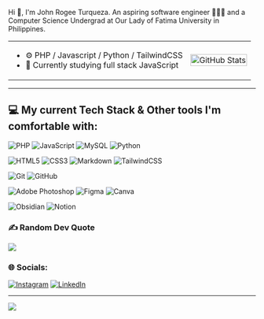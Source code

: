 Hi 👋, I'm John Rogee Turqueza. An aspiring software engineer 🧑🏻‍💻 and a Computer Science Undergrad at Our Lady of Fatima University in Philippines.

<table align="center">
  <tr>
    <td>
      <ul>
        <li>⚙️ PHP / Javascript / Python / TailwindCSS</li>
        <li>🌱 Currently studying full stack JavaScript</li>
      </ul>
    </td>
    <td>
      <picture>
        <source media="(prefers-color-scheme: dark)" srcset="https://github-readme-stats.vercel.app/api?username=jrogeet&theme=ayu-mirage&hide_border=false&include_all_commits=true&count_private=true">
        <img width="100%" src="https://github-readme-stats.vercel.app/api?username=jrogeet&theme=ayu-mirage&hide_border=false&include_all_commits=true&count_private=true" alt="GitHub Stats">
      </picture>
    </td>
  </tr>
</table>



---

## 💻 My current Tech Stack & Other tools I'm comfortable with:
![PHP](https://img.shields.io/badge/PHP-%23777BB4.svg?style=flat-square&logo=php&logoColor=white) 
![JavaScript](https://img.shields.io/badge/Javascript-%23323330.svg?style=flat-square&logo=javascript&logoColor=%23F7DF1E) 
![MySQL](https://img.shields.io/badge/MySQL-4479A1.svg?style=flat-square&logo=mysql&logoColor=white) 
![Python](https://img.shields.io/badge/Python-3670A0?style=flat-square&logo=python&logoColor=ffdd54) 

![HTML5](https://img.shields.io/badge/HTML5-%23E34F26.svg?style=flat-square&logo=html5&logoColor=white) 
![CSS3](https://img.shields.io/badge/CSS3-%231572B6.svg?style=flat-square&logo=css3&logoColor=white) 
![Markdown](https://img.shields.io/badge/Markdown-%23000000.svg?style=flat-square&logo=markdown&logoColor=white) 
![TailwindCSS](https://img.shields.io/badge/TailwindCSS-%2338B2AC.svg?style=flat-square&logo=tailwind-css&logoColor=white) 

![Git](https://img.shields.io/badge/Git-%23F05033.svg?style=flat-square&logo=git&logoColor=white) 
![GitHub](https://img.shields.io/badge/Github-%23121011.svg?style=flat-square&logo=github&logoColor=white) 

![Adobe Photoshop](https://img.shields.io/badge/Adobe%20Photoshop-%2331A8FF.svg?style=flat-square&logo=adobe%20photoshop&logoColor=white) 
![Figma](https://img.shields.io/badge/Figma-%23F24E1E.svg?style=flat-square&logo=figma&logoColor=white) 
![Canva](https://img.shields.io/badge/Canva-%2300C4CC.svg?style=flat-square&logo=Canva&logoColor=white) 

![Obsidian](https://img.shields.io/badge/Obsidian-%23483699.svg?style=flat-square&logo=obsidian&logoColor=white) 
![Notion](https://img.shields.io/badge/Notion-%23000000.svg?style=flat-square&logo=notion&logoColor=white)


### ✍️ Random Dev Quote
![](https://quotes-github-readme.vercel.app/api?type=horizontal&theme=light)

### 🌐 Socials:
[![Instagram](https://img.shields.io/badge/Instagram-%23E4405F.svg?logo=Instagram&logoColor=white)](https://instagram.com/ruhzhee) [![LinkedIn](https://img.shields.io/badge/LinkedIn-%230077B5.svg?logo=linkedin&logoColor=white)](https://linkedin.com/in/jrogeet) 

---
[![](https://visitcount.itsvg.in/api?id=jrogeet&icon=0&color=1)](https://visitcount.itsvg.in)

<!-- Proudly created with GPRM ( https://gprm.itsvg.in ) -->
